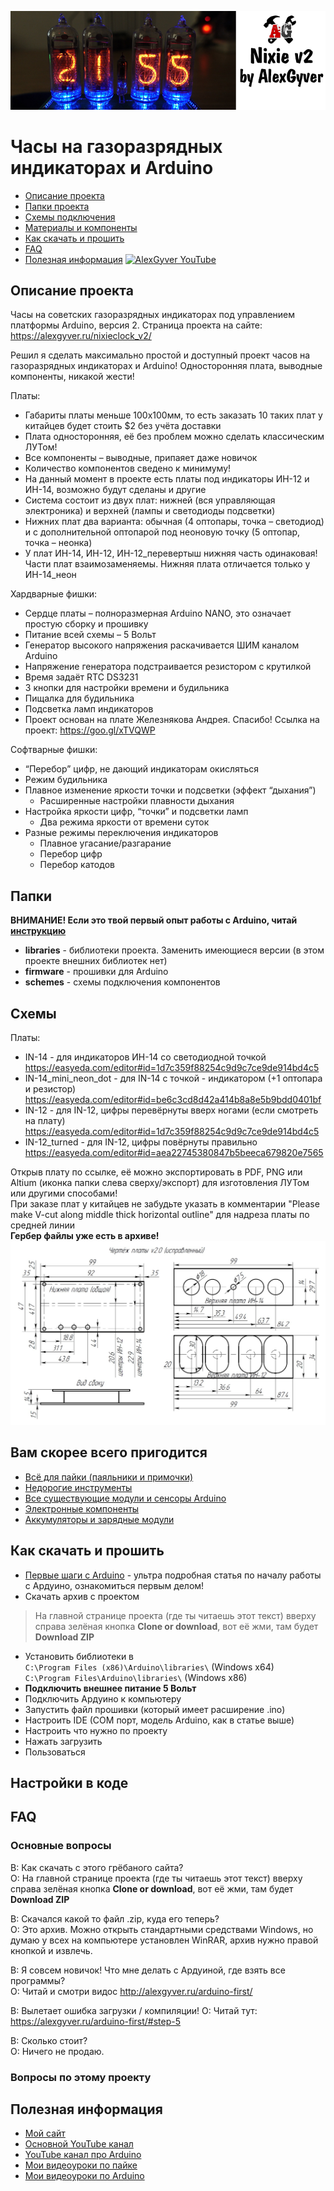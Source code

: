 ![PROJECT_PHOTO](https://github.com/AlexGyver/NixieClock_v2/blob/master/proj_img.jpg)
# Часы на газоразрядных индикаторах и Arduino
* [Описание проекта](#chapter-0)
* [Папки проекта](#chapter-1)
* [Схемы подключения](#chapter-2)
* [Материалы и компоненты](#chapter-3)
* [Как скачать и прошить](#chapter-4)
* [FAQ](#chapter-5)
* [Полезная информация](#chapter-6)
[![AlexGyver YouTube](http://alexgyver.ru/git_banner.jpg)](https://www.youtube.com/channel/UCgtAOyEQdAyjvm9ATCi_Aig?sub_confirmation=1)

<a id="chapter-0"></a>
## Описание проекта
Часы на советских газоразрядных индикаторах под управлением платформы Arduino, версия 2. 
Страница проекта на сайте: https://alexgyver.ru/nixieclock_v2/

Решил я сделать максимально простой и доступный проект часов на газоразрядных индикаторах и Arduino! Односторонняя плата, выводные компоненты, никакой жести!

Платы:
- Габариты платы меньше 100х100мм, то есть заказать 10 таких плат у китайцев будет стоить $2 без учёта доставки
- Плата односторонняя, её без проблем можно сделать классическим ЛУТом!
- Все компоненты – выводные, припаяет даже новичок
- Количество компонентов сведено к минимуму!
- На данный момент в проекте есть платы под индикаторы ИН-12 и ИН-14, возможно будут сделаны и другие
- Система состоит из двух плат: нижней (вся управляющая электроника) и верхней (лампы и светодиоды подсветки)
- Нижних плат два варианта: обычная (4 оптопары, точка – светодиод) и с дополнительной оптопарой под неоновую точку (5 оптопар, точка – неонка)
- У плат ИН-14, ИН-12, ИН-12_перевертыш нижняя часть одинаковая! Части плат взаимозаменяемы. Нижняя плата отличается только у ИН-14_неон  

Хардварные фишки:
- Сердце платы – полноразмерная Arduino NANO, это означает простую сборку и прошивку
- Питание всей схемы – 5 Вольт
- Генератор высокого напряжения раскачивается ШИМ каналом Arduino
- Напряжение генератора подстраивается резистором с крутилкой
- Время задаёт RTC DS3231
- 3 кнопки для настройки времени и будильника
- Пищалка для будильника
- Подсветка ламп индикаторов
- Проект основан на плате Железнякова Андрея. Спасибо! Ссылка на проект: https://goo.gl/xTVQWP  

Софтварные фишки:
- “Перебор” цифр, не дающий индикаторам окисляться
- Режим будильника
- Плавное изменение яркости точки и подсветки (эффект “дыхания”)
	+ Расширенные настройки плавности дыхания
- Настройка яркости цифр, “точки” и подсветки ламп
	+ Два режима яркости от времени суток
- Разные режимы переключения индикаторов
	+ Плавное угасание/разгарание
	+ Перебор цифр
	+ Перебор катодов

<a id="chapter-1"></a>
## Папки
**ВНИМАНИЕ! Если это твой первый опыт работы с Arduino, читай [инструкцию](#chapter-4)**
- **libraries** - библиотеки проекта. Заменить имеющиеся версии (в этом проекте внешних библиотек нет)
- **firmware** - прошивки для Arduino
- **schemes** - схемы подключения компонентов

<a id="chapter-2"></a>
## Схемы
Платы:
- IN-14 - для индикаторов ИН-14 со светодиодной точкой https://easyeda.com/editor#id=1d7c359f88254c9d9c7ce9de914bd4c5
- IN-14_mini_neon_dot - для IN-14 с точкой - индикатором (+1 оптопара и резистор) https://easyeda.com/editor#id=be6c3cd8d42a414b8a8e5b9bdd0401bf
- IN-12 - для IN-12, цифры перевёрнуты вверх ногами (если смотреть на плату) https://easyeda.com/editor#id=1d7c359f88254c9d9c7ce9de914bd4c5
- IN-12_turned - для IN-12, цифры повёрнуты правильно https://easyeda.com/editor#id=aea22745380847b5beeca679820e7565  

Открыв плату по ссылке, её можно экспортировать в PDF, PNG или Altium (иконка папки слева сверху/экспорт) для изготовления ЛУТом или другими способами!  
При заказе плат у китайцев не забудьте указать в комментарии "Please make V-cut along middle thick horizontal outline" для надреза платы по средней линии  
**Гербер файлы уже есть в архиве!**
![SCHEME](https://github.com/AlexGyver/NixieClock_v2/blob/master/schemes/drawing.jpg)

<a id="chapter-3"></a>
## Вам скорее всего пригодится
* [Всё для пайки (паяльники и примочки)](http://alexgyver.ru/all-for-soldering/)
* [Недорогие инструменты](http://alexgyver.ru/my_instruments/)
* [Все существующие модули и сенсоры Arduino](http://alexgyver.ru/arduino_shop/)
* [Электронные компоненты](http://alexgyver.ru/electronics/)
* [Аккумуляторы и зарядные модули](http://alexgyver.ru/18650/)

<a id="chapter-4"></a>
## Как скачать и прошить
* [Первые шаги с Arduino](http://alexgyver.ru/arduino-first/) - ультра подробная статья по началу работы с Ардуино, ознакомиться первым делом!
* Скачать архив с проектом
> На главной странице проекта (где ты читаешь этот текст) вверху справа зелёная кнопка **Clone or download**, вот её жми, там будет **Download ZIP**
* Установить библиотеки в  
`C:\Program Files (x86)\Arduino\libraries\` (Windows x64)  
`C:\Program Files\Arduino\libraries\` (Windows x86)
* **Подключить внешнее питание 5 Вольт**
* Подключить Ардуино к компьютеру
* Запустить файл прошивки (который имеет расширение .ino)
* Настроить IDE (COM порт, модель Arduino, как в статье выше)
* Настроить что нужно по проекту
* Нажать загрузить
* Пользоваться  

## Настройки в коде

	
<a id="chapter-5"></a>
## FAQ
### Основные вопросы
В: Как скачать с этого грёбаного сайта?  
О: На главной странице проекта (где ты читаешь этот текст) вверху справа зелёная кнопка **Clone or download**, вот её жми, там будет **Download ZIP**

В: Скачался какой то файл .zip, куда его теперь?  
О: Это архив. Можно открыть стандартными средствами Windows, но думаю у всех на компьютере установлен WinRAR, архив нужно правой кнопкой и извлечь.

В: Я совсем новичок! Что мне делать с Ардуиной, где взять все программы?  
О: Читай и смотри видос http://alexgyver.ru/arduino-first/

В: Вылетает ошибка загрузки / компиляции!
О: Читай тут: https://alexgyver.ru/arduino-first/#step-5

В: Сколько стоит?  
О: Ничего не продаю.

### Вопросы по этому проекту

<a id="chapter-6"></a>
## Полезная информация
* [Мой сайт](http://alexgyver.ru/)
* [Основной YouTube канал](https://www.youtube.com/channel/UCgtAOyEQdAyjvm9ATCi_Aig?sub_confirmation=1)
* [YouTube канал про Arduino](https://www.youtube.com/channel/UC4axiS76D784-ofoTdo5zOA?sub_confirmation=1)
* [Мои видеоуроки по пайке](https://www.youtube.com/playlist?list=PLOT_HeyBraBuMIwfSYu7kCKXxQGsUKcqR)
* [Мои видеоуроки по Arduino](http://alexgyver.ru/arduino_lessons/)
